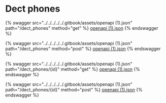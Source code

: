 # Dect phones

{% swagger src="../../../../../.gitbook/assets/openapi (1).json" path="/dect_phones" method="get" %}
[openapi (1).json](<../../../../../.gitbook/assets/openapi (1).json>)
{% endswagger %}

{% swagger src="../../../../../.gitbook/assets/openapi (1).json" path="/dect_phones" method="post" %}
[openapi (1).json](<../../../../../.gitbook/assets/openapi (1).json>)
{% endswagger %}

{% swagger src="../../../../../.gitbook/assets/openapi (1).json" path="/dect_phones/{id}" method="get" %}
[openapi (1).json](<../../../../../.gitbook/assets/openapi (1).json>)
{% endswagger %}

{% swagger src="../../../../../.gitbook/assets/openapi (1).json" path="/dect_phones/{id}" method="post" %}
[openapi (1).json](<../../../../../.gitbook/assets/openapi (1).json>)
{% endswagger %}

